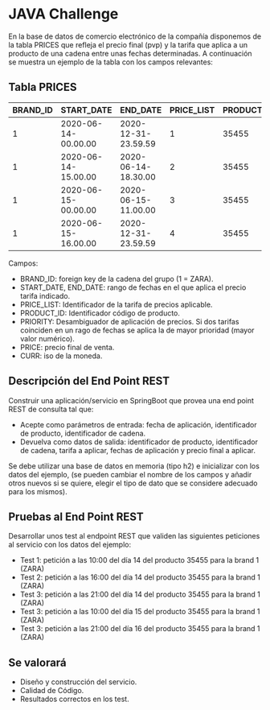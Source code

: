 # JAVA Challenge

En la base de datos de comercio electrónico de la compañía disponemos de la tabla PRICES que refleja el precio final (pvp) y la tarifa que aplica a un producto de una cadena entre unas fechas determinadas. A continuación se muestra un ejemplo de la tabla con los campos relevantes:

## Tabla PRICES

| BRAND_ID | START_DATE             | END_DATE               | PRICE_LIST | PRODUCT_ID | PRIORITY | PRICE | CURR |
|----------|------------------------|------------------------|------------|------------|----------|-------|------|
| 1        | 2020-06-14-00.00.00    | 2020-12-31-23.59.59    | 1          | 35455      | 0        | 35.50 | EUR  |
| 1        | 2020-06-14-15.00.00    | 2020-06-14-18.30.00    | 2          | 35455      | 1        | 25.45 | EUR  |
| 1        | 2020-06-15-00.00.00    | 2020-06-15-11.00.00    | 3          | 35455      | 1        | 30.50 | EUR  |
| 1        | 2020-06-15-16.00.00    | 2020-12-31-23.59.59    | 4          | 35455      | 1        | 38.95 | EUR  |

Campos:

- BRAND_ID: foreign key de la cadena del grupo (1 = ZARA).
- START_DATE, END_DATE: rango de fechas en el que aplica el precio tarifa indicado.
- PRICE_LIST: Identificador de la tarifa de precios aplicable.
- PRODUCT_ID: Identificador código de producto.
- PRIORITY: Desambiguador de aplicación de precios. Si dos tarifas coinciden en un rago de fechas se aplica la de mayor prioridad (mayor valor numérico).
- PRICE: precio final de venta.
- CURR: iso de la moneda.

## Descripción del End Point REST

Construir una aplicación/servicio en SpringBoot que provea una end point REST de consulta tal que:

- Acepte como parámetros de entrada: fecha de aplicación, identificador de producto, identificador de cadena.
- Devuelva como datos de salida: identificador de producto, identificador de cadena, tarifa a aplicar, fechas de aplicación y precio final a aplicar.

Se debe utilizar una base de datos en memoria (tipo h2) e inicializar con los datos del ejemplo, (se pueden cambiar el nombre de los campos y añadir otros nuevos si se quiere, elegir el tipo de dato que se considere adecuado para los mismos).

## Pruebas al End Point REST

Desarrollar unos test al endpoint REST que validen las siguientes peticiones al servicio con los datos del ejemplo:

- Test 1: petición a las 10:00 del día 14 del producto 35455 para la brand 1 (ZARA)
- Test 2: petición a las 16:00 del día 14 del producto 35455 para la brand 1 (ZARA)
- Test 3: petición a las 21:00 del día 14 del producto 35455 para la brand 1 (ZARA)
- Test 3: petición a las 10:00 del día 15 del producto 35455 para la brand 1 (ZARA)
- Test 3: petición a las 21:00 del día 16 del producto 35455 para la brand 1 (ZARA)

## Se valorará

- Diseño y construcción del servicio.
- Calidad de Código.
- Resultados correctos en los test.
